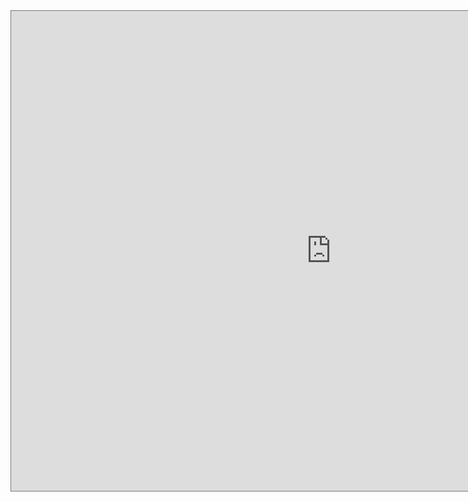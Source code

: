 <iframe src="https://calendar.google.com/calendar/embed?height=768&wkst=1&bgcolor=%237986CB&ctz=America%2FLos_Angeles&showTitle=1&showTabs=1&showCalendars=1&title=Pengcheng's%20schedule&src=cGN6aGFuZzE5OThAZ21haWwuY29t&src=YWRkcmVzc2Jvb2sjY29udGFjdHNAZ3JvdXAudi5jYWxlbmRhci5nb29nbGUuY29t&src=Y18wcmNrMmNsMXJoc2s5anZiYnNmdGprbnJtY0Bncm91cC5jYWxlbmRhci5nb29nbGUuY29t&src=ZW4udXNhI2hvbGlkYXlAZ3JvdXAudi5jYWxlbmRhci5nb29nbGUuY29t&src=bmw4YTczaHBkbjh0MzE4N2QxZnNpdDZicDRkYWtpaXZAaW1wb3J0LmNhbGVuZGFyLmdvb2dsZS5jb20&color=%23039BE5&color=%23D50000&color=%234285F4&color=%230B8043&color=%238E24AA" style="border:solid 1px #777" width="1024" height="768" frameborder="0" scrolling="no"></iframe>